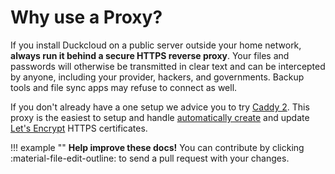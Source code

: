 # Why use a Proxy? #

If you install Duckcloud on a public server outside your home network, **always run it behind a secure
HTTPS reverse proxy**. Your files and passwords will otherwise be transmitted in clear text and can be intercepted
by anyone, including your provider, hackers, and governments. Backup tools and file sync apps may refuse to
connect as well.

If you don't already have a one setup we advice you to try [Caddy 2](./caddy-2.md). This proxy is the easiest to setup and 
handle [automatically create](https://caddyserver.com/docs/caddyfile/directives/tls) 
and update [Let's Encrypt](https://letsencrypt.org/) HTTPS certificates.

!!! example ""
    **Help improve these docs!** You can contribute by clicking :material-file-edit-outline: to send a pull request with your changes.
